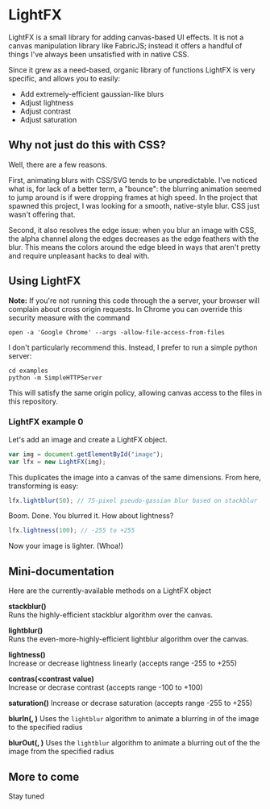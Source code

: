# LightFX 

LightFX is a small library for adding canvas-based UI effects. It is not a canvas manipulation library like FabricJS; instead it offers a handful of things I've always been unsatisfied with in native CSS.

Since it grew as a need-based, organic library of functions LightFX is very specific, and allows you to easily:

* Add extremely-efficient gaussian-like blurs
* Adjust lightness
* Adjust contrast
* Adjust saturation

## Why not just do this with CSS?

Well, there are a few reasons. 

First, animating blurs with CSS/SVG tends to be unpredictable. I've noticed what is, for lack of a better term, a "bounce": the blurring animation seemed to jump around is if were dropping frames at high speed. In the project that spawned this project, I was looking for a smooth, native-style blur. CSS just wasn't offering that.

Second, it also resolves the edge issue: when you blur an image with CSS, the alpha channel along the edges decreases as the edge feathers with the blur. This means the colors around the edge bleed in ways that aren't pretty and require unpleasant hacks to deal with.

## Using LightFX 

**Note:** If you're not running this code through the a server, your browser will complain about cross origin requests. In Chrome you can override this security measure with the command 

    open -a 'Google Chrome' --args -allow-file-access-from-files

I don't particularly recommend this. Instead, I prefer to run a simple python server:

    cd examples
    python -m SimpleHTTPServer

This will satisfy the same origin policy, allowing canvas access to the files in this repository.

### LightFX example 0

Let's add an image and create a LightFX object.

```js
var img = document.getElementById("image");
var lfx = new LightFX(img);
```

This duplicates the image into a canvas of the same dimensions. From here, transforming is easy:

```js
lfx.lightblur(50); // 75-pixel pseudo-gassian blur based on stackblur
```

Boom. Done. You blurred it. How about lightness?

```js
lfx.lightness(100); // -255 to +255
```

Now your image is lighter. (Whoa!)

## Mini-documentation

Here are the currently-available methods on a LightFX object

**stackblur(<radius>)**  
Runs the highly-efficient stackblur algorithm over the canvas.  

**lightblur(<radius>)**  
Runs the even-more-highly-efficient lightblur algorithm over the canvas.  

**lightness(<lightness value>)**  
Increase or decrease lightness linearly (accepts range -255 to +255)  

**contras(<contrast value)**  
Increase or decrase contrast (accepts range -100 to +100)  

**saturation(<saturation value>)**
Increase or decrase saturation (accepts range -255 to +255)

**blurIn(<framerate>, <radius>)**
Uses the `lightblur` algorithm to animate a blurring in of the image to the specified radius

**blurOut(<framerate>, <radius>)**
Uses the `lightblur` algorithm to animate a blurring out of the the image from the specified radius

## More to come

Stay tuned
